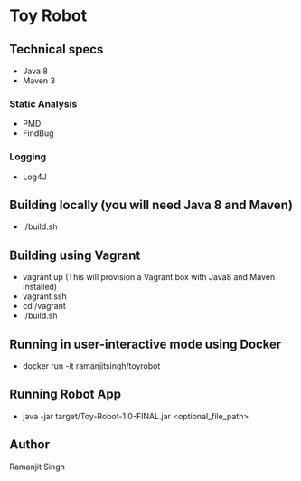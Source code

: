 # Toy Robot

## Technical specs
- Java 8
- Maven 3

### Static Analysis
- PMD
- FindBug

### Logging
- Log4J

## Building locally (you will need Java 8 and Maven)
- ./build.sh

## Building using Vagrant
- vagrant up (This will provision a Vagrant box with Java8 and Maven installed)
- vagrant ssh
- cd /vagrant
- ./build.sh

## Running in user-interactive mode using Docker
- docker run -it ramanjitsingh/toyrobot

## Running Robot App
- java -jar target/Toy-Robot-1.0-FINAL.jar <optional_file_path>

## Author
Ramanjit Singh